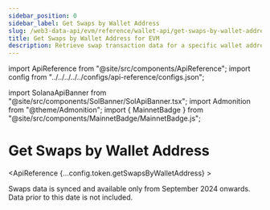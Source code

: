 ```yaml
---
sidebar_position: 0
sidebar_label: Get Swaps by Wallet Address
slug: /web3-data-api/evm/reference/wallet-api/get-swaps-by-wallet-address
title: Get Swaps by Wallet Address for EVM
description: Retrieve swap transaction data for a specific wallet address on EVM chains.
---
```


import ApiReference from "@site/src/components/ApiReference";
import config from "../../../../../configs/api-reference/configs.json";

import SolanaApiBanner from "@site/src/components/SolBanner/SolApiBanner.tsx";
import Admonition from "@theme/Admonition";
import { MainnetBadge } from "@site/src/components/MainnetBadge/MainnetBadge.js";

# Get Swaps by Wallet Address <MainnetBadge />

<SolanaApiBanner
  customTitle="Looking for swaps by wallet address on Solana?"
  customText="Access swaps by wallet address data using our powerful Solana API"
  customButtonText="Explore Solana API"
  customButtonLink="/web3-data-api/solana/reference/get-swaps-by-wallet-address"
/>

<ApiReference {...config.token.getSwapsByWalletAddress} >
<Admonition type="info" title="Note">

<p>
Swaps data is synced and available only from September 2024 onwards. Data
prior to this date is not included.
</p>
</Admonition>
</ApiReference>
